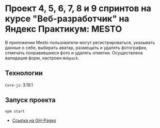 # Проект 4, 5, 6, 7, 8 и 9 спринтов на курсе "Веб-разработчик" на Яндекс Практикум: MESTO

В приложении Mesto пользователи могут регистрироваться, указывать данные о себе, выбирать аватар, 
размещать и удалять фотографии, отмечать понравившиеся фото и удалять отметки.
Осуществлена валидация форм, настроен `Webpack`.

## Технологии
`Сore-js`: 3.19.1

## Запуск проекта
`npm start`     

* [Ссылка на GH-Pages](https://evgenia-n.github.io/mesto/)